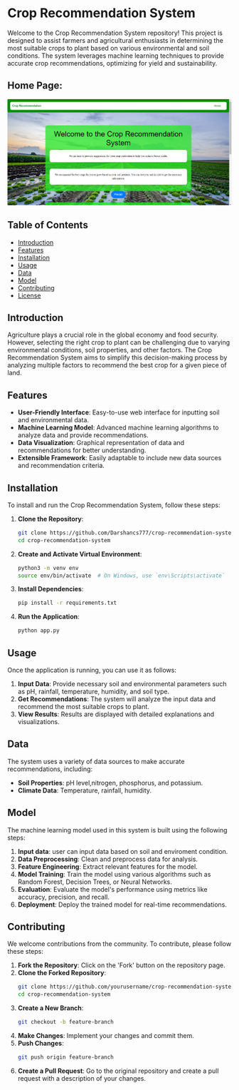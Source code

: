 # Crop Recommendation System

Welcome to the Crop Recommendation System repository! This project is designed to assist farmers and agricultural enthusiasts in determining the most suitable crops to plant based on various environmental and soil conditions. The system leverages machine learning techniques to provide accurate crop recommendations, optimizing for yield and sustainability.
## Home Page:
![](https://github.com/Darshancs777/Crop-Recommendation-System/blob/main/upload_images/home.png)
## Table of Contents

- [Introduction](#introduction)
- [Features](#features)
- [Installation](#installation)
- [Usage](#usage)
- [Data](#data)
- [Model](#model)
- [Contributing](#contributing)
- [License](#license)

## Introduction

Agriculture plays a crucial role in the global economy and food security. However, selecting the right crop to plant can be challenging due to varying environmental conditions, soil properties, and other factors. The Crop Recommendation System aims to simplify this decision-making process by analyzing multiple factors to recommend the best crop for a given piece of land.

## Features

- **User-Friendly Interface**: Easy-to-use web interface for inputting soil and environmental data.
- **Machine Learning Model**: Advanced machine learning algorithms to analyze data and provide recommendations.
- **Data Visualization**: Graphical representation of data and recommendations for better understanding.
- **Extensible Framework**: Easily adaptable to include new data sources and recommendation criteria.

## Installation

To install and run the Crop Recommendation System, follow these steps:

1. **Clone the Repository**:
    ```bash
    git clone https://github.com/Darshancs777/crop-recommendation-system.git
    cd crop-recommendation-system
    ```

2. **Create and Activate Virtual Environment**:
    ```bash
    python3 -m venv env
    source env/bin/activate  # On Windows, use `env\Scripts\activate`
    ```

3. **Install Dependencies**:
    ```bash
    pip install -r requirements.txt
    ```

4. **Run the Application**:
    ```bash
    python app.py
    ```

## Usage

Once the application is running, you can use it as follows:

1. **Input Data**: Provide necessary soil and environmental parameters such as pH, rainfall, temperature, humidity, and soil type.
2. **Get Recommendations**: The system will analyze the input data and recommend the most suitable crops to plant.
3. **View Results**: Results are displayed with detailed explanations and visualizations.

## Data

The system uses a variety of data sources to make accurate recommendations, including:

- **Soil Properties**: pH level,nitrogen, phosphorus, and potassium.
- **Climate Data**: Temperature, rainfall, humidity.


## Model

The machine learning model used in this system is built using the following steps:

1. **Input data**: user can input data based on soil and enviroment condition.
2. **Data Preprocessing**: Clean and preprocess data for analysis.
3. **Feature Engineering**: Extract relevant features for the model.
4. **Model Training**: Train the model using various algorithms such as Random Forest, Decision Trees, or Neural Networks.
5. **Evaluation**: Evaluate the model's performance using metrics like accuracy, precision, and recall.
6. **Deployment**: Deploy the trained model for real-time recommendations.

## Contributing

We welcome contributions from the community. To contribute, please follow these steps:

1. **Fork the Repository**: Click on the 'Fork' button on the repository page.
2. **Clone the Forked Repository**:
    ```bash
    git clone https://github.com/yourusername/crop-recommendation-system.git
    cd crop-recommendation-system
    ```
3. **Create a New Branch**:
    ```bash
    git checkout -b feature-branch
    ```
4. **Make Changes**: Implement your changes and commit them.
5. **Push Changes**:
    ```bash
    git push origin feature-branch
    ```
6. **Create a Pull Request**: Go to the original repository and create a pull request with a description of your changes.
